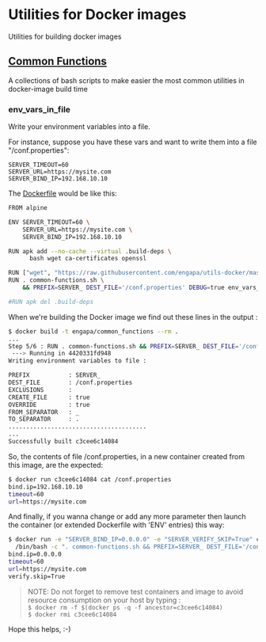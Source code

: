 # Utilities for Docker images
Utilities for building docker images

## [Common Functions](common_functions.sh)

A collections of bash scripts to make easier the most common utilities in docker-image build time

### env_vars_in_file

Write your environment variables into a file.

For instance, suppose you have these vars and want to write them into a file "/conf.properties":

    SERVER_TIMEOUT=60
    SERVER_URL=https://mysite.com
    SERVER_BIND_IP=192.168.10.10

The [Dockerfile](examples/Dockerfile) would be like this:

```bash
FROM alpine

ENV SERVER_TIMEOUT=60 \
    SERVER_URL=https://mysite.com \
    SERVER_BIND_IP=192.168.10.10

RUN apk add --no-cache --virtual .build-deps \
      bash wget ca-certificates openssl

RUN ["wget", "https://raw.githubusercontent.com/engapa/utils-docker/master/common-functions.sh"]
RUN . common-functions.sh \
    && PREFIX=SERVER_ DEST_FILE='/conf.properties' DEBUG=true env_vars_in_file

#RUN apk del .build-deps
```

When we're building the Docker image we find out these lines in the output :

```bash
$ docker build -t engapa/common_functions --rm .
...
Step 5/6 : RUN . common-functions.sh && PREFIX=SERVER_ DEST_FILE='/conf.properties' DEBUG=true env_vars_in_file
 ---> Running in 4420331fd948
Writing environment variables to file :

PREFIX           : SERVER_
DEST_FILE        : /conf.properties
EXCLUSIONS       :
CREATE_FILE      : true
OVERRIDE         : true
FROM_SEPARATOR   : _
TO_SEPARATOR     : .
.......................................
...
Successfully built c3cee6c14084
```

So, the contents of file /conf.properties, in a new container created from this image, are the expected:

```bash
$ docker run c3cee6c14084 cat /conf.properties
bind.ip=192.168.10.10
timeout=60
url=https://mysite.com
```

And finally, if you wanna change or add any more parameter then launch the container (or extended Dockerfile with 'ENV' entries) this way:

```bash
$ docker run -e "SERVER_BIND_IP=0.0.0.0" -e "SERVER_VERIFY_SKIP=True" c3cee6c14084 \
  /bin/bash -c ". common-functions.sh && PREFIX=SERVER_ DEST_FILE='/conf.properties' DEBUG=true env_vars_in_file && cat /conf.properties"
bind.ip=0.0.0.0
timeout=60
url=https://mysite.com
verify.skip=True
```


> NOTE: Do not forget to remove test containers and image to avoid resource consumption on your host by typing :  
`$ docker rm -f $(docker ps -q -f ancestor=c3cee6c14084)`  
`$ docker rmi c3cee6c14084`

Hope this helps, :-)


